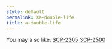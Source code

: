 ```yaml
---
style: default
permalink: Xa-double-life
title: a-double-life
---
```

You may also like:
[SCP-2305](http://scp-wiki.net/scp-2305)
[SCP-2500](http://scp-wiki.net/scp-2500)